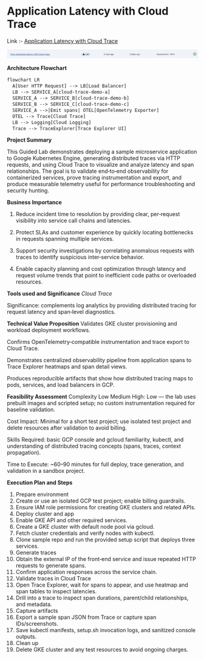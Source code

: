 # Application Latency with Cloud Trace

Link :- [Application Latency with Cloud Trace](https://www.skills.google/focuses/76785?parent=catalog)


![image](image-1.png)

**Architecture Flowchart**

```mermaid
flowchart LR
  A[User HTTP Request] --> LB[Load Balancer]
  LB --> SERVICE_A[cloud-trace-demo-a]
  SERVICE_A --> SERVICE_B[cloud-trace-demo-b]
  SERVICE_B --> SERVICE_C[cloud-trace-demo-c]
  SERVICE_A -->|Emit spans| OTEL[OpenTelemetry Exporter]
  OTEL --> Trace[Cloud Trace]
  LB --> Logging[Cloud Logging]
  Trace --> TraceExplorer[Trace Explorer UI]

```

**Project Summary**

This Guided Lab demonstrates deploying a sample microservice application to Google Kubernetes Engine, generating distributed traces via HTTP requests, and using Cloud Trace to visualize and analyze latency and span relationships. The goal is to validate end‑to‑end observability for containerized services, prove tracing instrumentation and export, and produce measurable telemetry useful for performance troubleshooting and security hunting.

**Business Importance**
1) Reduce incident time to resolution by providing clear, per‑request visibility into service call chains and latencies.

2) Protect SLAs and customer experience by quickly locating bottlenecks in requests spanning multiple services.

3) Support security investigations by correlating anomalous requests with traces to identify suspicious inter‑service behavior.

4) Enable capacity planning and cost optimization through latency and request volume trends that point to inefficient code paths or overloaded resources.

**Tools used and Significance**
*Cloud Trace*

Significance: complements log analytics by providing distributed tracing for request latency and span‑level diagnostics.


**Technical Value Proposition**
Validates GKE cluster provisioning and workload deployment workflows.

Confirms OpenTelemetry‑compatible instrumentation and trace export to Cloud Trace.

Demonstrates centralized observability pipeline from application spans to Trace Explorer heatmaps and span detail views.

Produces reproducible artifacts that show how distributed tracing maps to pods, services, and load balancers in GCP.

**Feasibility Assessment**
Complexity Low Medium High: Low — the lab uses prebuilt images and scripted setup; no custom instrumentation required for baseline validation.

Cost Impact: Minimal for a short test project; use isolated test project and delete resources after validation to avoid billing.

Skills Required: basic GCP console and gcloud familiarity, kubectl, and understanding of distributed tracing concepts (spans, traces, context propagation).

Time to Execute: ~60–90 minutes for full deploy, trace generation, and validation in a sandbox project.

**Execution Plan and Steps**
1) Prepare environment
2) Create or use an isolated GCP test project; enable billing guardrails.
3) Ensure IAM role permissions for creating GKE clusters and related APIs.
4) Deploy cluster and app
5) Enable GKE API and other required services.
6) Create a GKE cluster with default node pool via gcloud.
7) Fetch cluster credentials and verify nodes with kubectl.
8) Clone sample repo and run the provided setup script that deploys three services.
8) Generate traces
9) Obtain the external IP of the front‑end service and issue repeated HTTP requests to generate spans.
10) Confirm application responses across the service chain.
11) Validate traces in Cloud Trace
12) Open Trace Explorer, wait for spans to appear, and use heatmap and span tables to inspect latencies.
13) Drill into a trace to inspect span durations, parent/child relationships, and metadata.
14) Capture artifacts
15) Export a sample span JSON from Trace or capture span IDs/screenshots.
16) Save kubectl manifests, setup.sh invocation logs, and sanitized console outputs.
17) Clean up
18) Delete GKE cluster and any test resources to avoid ongoing charges.

